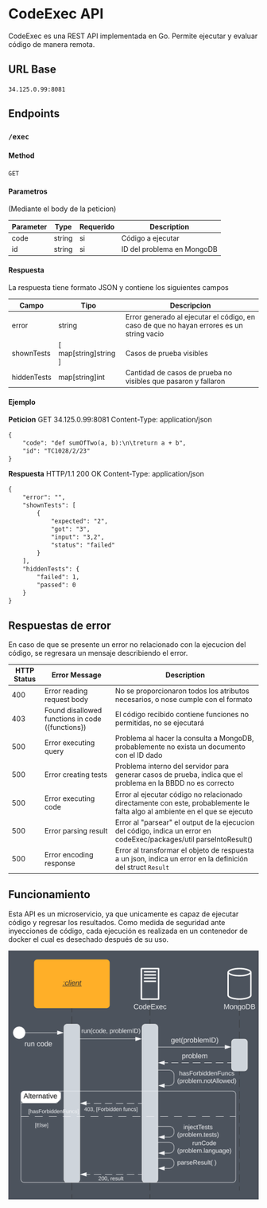 # CodeExec API

CodeExec es una REST API implementada en Go. Permite ejecutar y evaluar código de manera remota.

## URL Base

`34.125.0.99:8081`

## Endpoints

### `/exec`

#### Method

`GET`

#### Parametros
(Mediante el body de la peticion)

| Parameter | Type   | Requerido | Description                                     |
| --------- | ------ | --------- | ----------------------------------------------- |
| code      | string | si        | Código a ejecutar                               |
| id        | string | si        | ID del problema en MongoDB                      |

#### Respuesta

La respuesta tiene formato JSON y contiene los siguientes campos

| Campo          | Tipo                  | Descripcion                                                                               |
| -------------- | --------------------- | -----------------------------------------------------------------                         |
| error          | string                | Error generado al ejecutar el código, en caso de que no hayan errores es un string vacio  |
| shownTests     | [ map[string]string ] | Casos de prueba visibles                                                                  |
| hiddenTests    | map[string]int        | Cantidad de casos de prueba no visibles que pasaron y fallaron                            |

#### Ejemplo
**Peticion**
GET 34.125.0.99:8081
Content-Type: application/json

```
{
    "code": "def sumOfTwo(a, b):\n\treturn a + b",
    "id": "TC1028/2/23"
}
```
**Respuesta**
HTTP/1.1 200 OK
Content-Type: application/json

```
{
    "error": "",
    "shownTests": [
        {
            "expected": "2",
            "got": "3",
            "input": "3,2",
            "status": "failed"
        }
    ],
    "hiddenTests": {
        "failed": 1,
        "passed": 0
    }
}
```

## Respuestas de error
En caso de que se presente un error no relacionado con la ejecucion del código, se regresara un mensaje describiendo el error. 

| HTTP Status | Error Message                                    | Description                                                                                                 |
| ----------- | ------------------------------------------------ | ----------------------------------------------------------------------------------------------------------- |
| 400         | Error reading request body                       | No se proporcionaron todos los atributos necesarios, o nose cumple con el formato                           |
| 403         | Found disallowed functions in code ({functions}) | El código recibido contiene funciones no permitidas, no se ejecutará                                        |   
| 500         | Error executing query                            | Problema al hacer la consulta a MongoDB, probablemente no exista un documento con el ID dado                |
| 500         | Error creating tests                             | Problema interno del servidor para generar casos de prueba, indica que el problema en la BBDD no es correcto|
| 500         | Error executing code                             | Error al ejecutar código no relacionado directamente con este, probablemente le falta algo al ambiente en el que se ejecuto|
| 500         | Error parsing result                             | Error al "parsear" el output de la ejecucion del código, indica un error en codeExec/packages/util parseIntoResult()|
| 500         | Error encoding response                          | Error al transformar el objeto de respuesta a un json, indica un error en la definición del struct `Result` |



## Funcionamiento
Esta API es un microservicio, ya que unicamente es capaz de ejecutar código y regresar los resultados. Como medida de seguridad ante inyecciones de código, cada ejecución es realizada en un contenedor de docker el cual es desechado después de su uso.

![Arquitectura](codeExecArq.png)

